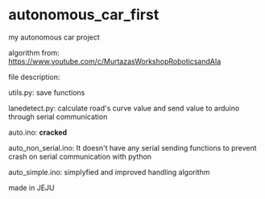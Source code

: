 # autonomous_car_first
my autonomous car project

algorithm from: https://www.youtube.com/c/MurtazasWorkshopRoboticsandAIa


file description:

utils.py: save functions

lanedetect.py: calculate road's curve value and send value to arduino through serial communication

auto.ino: **cracked**

auto_non_serial.ino: It doesn't have any serial sending functions to prevent crash on serial communication with python

auto_simple.ino: simplyfied and improved handling algorithm

made in JEJU
